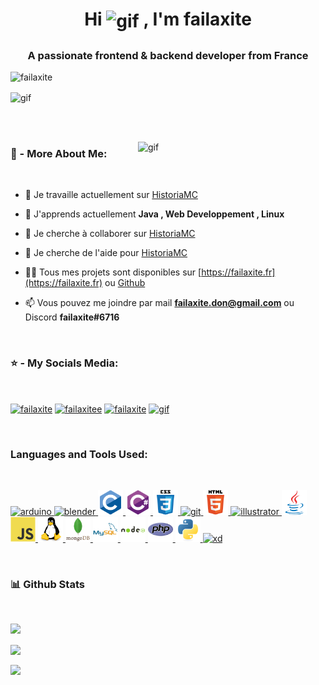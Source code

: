 <h1 align="center"><p>Hi  <img align = "center"  alt = "gif" src="https://user-images.githubusercontent.com/1303154/88677602-1635ba80-d120-11ea-84d8-d263ba5fc3c0.gif"width="30" heigth="30"/> , I'm failaxite</h1></p>
<h3 align="center">A passionate frontend & backend developer from France</h3>

<p align="left"> <img src="https://komarev.com/ghpvc/?username=failaxite&label=Profile%20views&color=0e75b6&style=flat" alt="failaxite" /> </p>



<p><img align = "center"  alt = "gif" src= "https://cdn.discordapp.com/attachments/512761795459416065/1019850113981624320/giphy.gif" width="500" heigth="350"/></p>
<br>
<br>


<p><img align = "right"  alt = "gif" src= "https://raw.githubusercontent.com/rahul-jha98/rahul-jha98/main/techstack.gif" width="300" heigth="300"/></p>

<h3 align="left">🧐 - More About Me:</h3>
<br>

- 🔭 Je travaille actuellement sur [HistoriaMC](https://discord.historiamc.fr)

- 🌱 J'apprends actuellement **Java , Web Developpement , Linux**

- 👯 Je cherche à collaborer sur [HistoriaMC](https://discord.historiamc.fr)

- 🤝 Je cherche de l'aide pour [HistoriaMC](https://discord.historiamc.fr)

- 👨‍💻 Tous mes projets sont disponibles sur [https://failaxite.fr](https://failaxite.fr) ou [Github](https://github.com/failaxite)

- 📫 Vous pouvez me joindre par mail **failaxite.don@gmail.com** ou Discord **failaxite#6716**

<br>

<h3 align="left">⭐ - My Socials Media:</h3>
<br>

<a href="https://twitter.com/failaxite" target="blank"><img align="center" src="https://cliply.co/wp-content/uploads/2021/09/CLIPLY_372109260_TWITTER_LOGO_400.gif" alt="failaxite" height="60" width="60" /></a>
<a href="https://instagram.com/failaxitee" target="blank"><img align="center" src="https://cliply.co/wp-content/uploads/2019/07/371907300_INSTAGRAM_ICON_400px.gif" alt="failaxitee" height="80" width="80" /></a>
<a href="https://www.youtube.com/c/failaxite" target="blank"><img align="center" src="https://cliply.co/wp-content/uploads/2019/07/371907120_YOUTUBE_ICON_400px.gif" alt="failaxite" height="80" width="80" /></a>
<a href="https://discord.gg/https://discord.gg/s4byxSRJYM" target="blank"><img align="center" alt="gif" src="https://cliply.co/wp-content/uploads/2021/08/372108630_DISCORD_LOGO_400.gif" alt="https://discord.gg/s4byxSRJYM" height="50" width="50" /></a>
</p>
<br>
<h3 align="left">Languages and Tools Used:</h3>
<br>
<p align="left"> <a href="https://www.arduino.cc/" target="_blank" rel="noreferrer"> <img src="https://cdn.worldvectorlogo.com/logos/arduino-1.svg" alt="arduino" width="40" height="40"/> </a> <a href="https://www.blender.org/" target="_blank" rel="noreferrer"> <img src="https://download.blender.org/branding/community/blender_community_badge_white.svg" alt="blender" width="40" height="40"/> </a> <a href="https://www.cprogramming.com/" target="_blank" rel="noreferrer"> <img src="https://raw.githubusercontent.com/devicons/devicon/master/icons/c/c-original.svg" alt="c" width="40" height="40"/> </a> <a href="https://www.w3schools.com/cs/" target="_blank" rel="noreferrer"> <img src="https://raw.githubusercontent.com/devicons/devicon/master/icons/csharp/csharp-original.svg" alt="csharp" width="40" height="40"/> </a> <a href="https://www.w3schools.com/css/" target="_blank" rel="noreferrer"> <img src="https://raw.githubusercontent.com/devicons/devicon/master/icons/css3/css3-original-wordmark.svg" alt="css3" width="40" height="40"/> </a> <a href="https://git-scm.com/" target="_blank" rel="noreferrer"> <img src="https://www.vectorlogo.zone/logos/git-scm/git-scm-icon.svg" alt="git" width="40" height="40"/> </a> <a href="https://www.w3.org/html/" target="_blank" rel="noreferrer"> <img src="https://raw.githubusercontent.com/devicons/devicon/master/icons/html5/html5-original-wordmark.svg" alt="html5" width="40" height="40"/> </a> <a href="https://www.adobe.com/in/products/illustrator.html" target="_blank" rel="noreferrer"> <img src="https://www.vectorlogo.zone/logos/adobe_illustrator/adobe_illustrator-icon.svg" alt="illustrator" width="40" height="40"/> </a> <a href="https://www.java.com" target="_blank" rel="noreferrer"> <img src="https://raw.githubusercontent.com/devicons/devicon/master/icons/java/java-original.svg" alt="java" width="40" height="40"/> </a> <a href="https://developer.mozilla.org/en-US/docs/Web/JavaScript" target="_blank" rel="noreferrer"> <img src="https://raw.githubusercontent.com/devicons/devicon/master/icons/javascript/javascript-original.svg" alt="javascript" width="40" height="40"/> </a> <a href="https://www.linux.org/" target="_blank" rel="noreferrer"> <img src="https://raw.githubusercontent.com/devicons/devicon/master/icons/linux/linux-original.svg" alt="linux" width="40" height="40"/> </a> <a href="https://www.mongodb.com/" target="_blank" rel="noreferrer"> <img src="https://raw.githubusercontent.com/devicons/devicon/master/icons/mongodb/mongodb-original-wordmark.svg" alt="mongodb" width="40" height="40"/> </a> <a href="https://www.mysql.com/" target="_blank" rel="noreferrer"> <img src="https://raw.githubusercontent.com/devicons/devicon/master/icons/mysql/mysql-original-wordmark.svg" alt="mysql" width="40" height="40"/> </a> <a href="https://nodejs.org" target="_blank" rel="noreferrer"> <img src="https://raw.githubusercontent.com/devicons/devicon/master/icons/nodejs/nodejs-original-wordmark.svg" alt="nodejs" width="40" height="40"/> </a> <a href="https://www.php.net" target="_blank" rel="noreferrer"> <img src="https://raw.githubusercontent.com/devicons/devicon/master/icons/php/php-original.svg" alt="php" width="40" height="40"/> </a> <a href="https://www.python.org" target="_blank" rel="noreferrer"> <img src="https://raw.githubusercontent.com/devicons/devicon/master/icons/python/python-original.svg" alt="python" width="40" height="40"/> </a> <a href="https://www.adobe.com/products/xd.html" target="_blank" rel="noreferrer"> <img src="https://cdn.worldvectorlogo.com/logos/adobe-xd.svg" alt="xd" width="40" height="40"/> </a> </p>
<br>

<h3>📊 Github Stats</h3>
<br>
<p><img align="left" src= "https://github-profile-trophy.vercel.app/?username=failaxite&theme=tokyonight"/><p>
<br>
<p><img align="center" src= "https://github-readme-stats.vercel.app/api?username=failaxite&show_icons=true&theme=tokyonight"/><p>
<p><img align="center" src= "https://github-readme-stats.vercel.app/api/top-langs/?username=failaxite&show_icons=true&theme=tokyonight"/><p>
